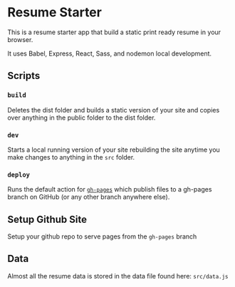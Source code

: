 # Resume Starter

This is a resume starter app that build a static print ready resume in your browser.

It uses Babel, Express, React, Sass, and nodemon local development.

## Scripts

### `build`

Deletes the dist folder and builds a static version of your site and copies over anything in the public folder to the dist folder.

### `dev`

Starts a local running version of your site rebuilding the site anytime you make changes to anything in the `src` folder.

### `deploy`

Runs the default action for <a href="https://www.npmjs.com/package/gh-pages">`gh-pages`</a> which publish files to a gh-pages branch on GitHub (or any other branch anywhere else).

## Setup Github Site

Setup your github repo to serve pages from the `gh-pages` branch

## Data

Almost all the resume data is stored in the data file found here: `src/data.js`
